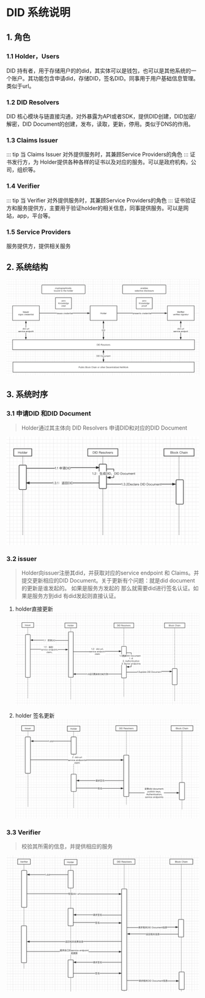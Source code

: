 # DID 系统说明
## 1. 角色
### 1.1 Holder，Users
DID 持有者，用于存储用户的的did，其实体可以是钱包，也可以是其他系统的一个账户。其功能包含申请did，存储DID，签名DID。同事用于用户基础信息管理。类似于url。

### 1.2 DID Resolvers 
DID 核心模块与链直接沟通，对外暴露为API或者SDK，提供DID创建，DID加密/解密，DID Document的创建，发布，读取，更新，停用。类似于DNS的作用。

### 1.3 Claims Issuer
::: tip
当 Claims Issuer 对外提供服务时，其兼顾Service Providers的角色
:::
证书发行方，为 Holder提供各种各样的证书以及对应的服务。可以是政府机构，公司，组织等。

### 1.4 Verifier
::: tip
当 Verifier 对外提供服务时，其兼顾Service Providers的角色
:::
证书验证方和服务提供方，主要用于验证holder的相关信息，同事提供服务。可以是网站，app，平台等。

### 1.5 Service Providers
服务提供方，提供相关服务


## 2. 系统结构
![123](./d1.png)


## 3. 系统时序
### 3.1 申请DID 和DID Document
> Holder通过其主体向  DID Resolvers 申请DID和对应的DID Document

![](./d2.png)

### 3.2 issuer
> Holder向issuer注册其did，并获取对应的service endpoint 和 Claims。并提交更新相应的DID Document。关于更新有个问题：就是did document 的更新是谁发起的。 如果是服务方发起的 那么就需要did进行签名认证。如果是服务方到did 有did发起则直接认证。

1. holder直接更新
![](./d3.png)



2. holder 签名更新
![](./d4.png)

### 3.3 Verifier
> 校验其所需的信息，并提供相应的服务

![](./d5.png)
